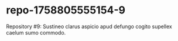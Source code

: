 # repo-1758805555154-9
Repository #9: Sustineo clarus aspicio apud defungo cogito supellex caelum sumo commodo.
